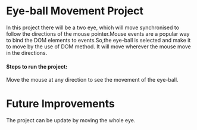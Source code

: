 # Eye-ball Movement Project
In this project there will be a two eye, which will move synchronised to follow the directions of the mouse pointer.Mouse events are a popular way to bind the DOM elements to events.So,the eye-ball is selected and make it to move by the use of DOM method. It will move wherever the mouse move in the directions.  

#### Steps to run the project:
Move the mouse at any direction to see the movement of the eye-ball.

# Future Improvements
The project can be update by moving the whole eye.
